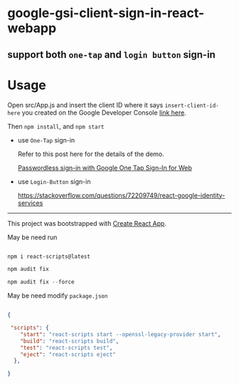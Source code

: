 # google-gsi-client-sign-in-react-webapp

## support both `one-tap` and `login button` sign-in

# Usage
Open src/App.js and insert the client ID where it says `insert-client-id-here` you created on the Google Developer Console [link here](https://console.developers.google.com/apis/credentials).

Then `npm install`, and `npm start`


* use `One-Tap` sign-in

    Refer to this post here for the details of the demo. 

    [Passwordless sign-in with Google One Tap Sign-In for Web](https://www.intricatecloud.io/2020/12/passwordless-sign-in-with-google-one-tap-for-web/)

* use `Login-Button` sign-in

    https://stackoverflow.com/questions/72209749/react-google-identity-services


---
This project was bootstrapped with [Create React App](https://github.com/facebook/create-react-app).


May be need run

```powershell

npm i react-scripts@latest

npm audit fix

npm audit fix --force

```

May be need modify `package.json`

```json

{

 "scripts": {
    "start": "react-scripts start --openssl-legacy-provider start",
    "build": "react-scripts build",
    "test": "react-scripts test",
    "eject": "react-scripts eject"
  },

}



```

